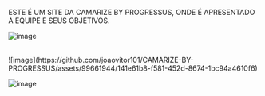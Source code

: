 ESTE É UM SITE DA CAMARIZE BY PROGRESSUS, ONDE É APRESENTADO A EQUIPE E SEUS OBJETIVOS.

![image](https://github.com/joaovitor101/CAMARIZE-BY-PROGRESSUS/assets/99661944/91ed5815-f5f2-412b-b513-62ad51a7f5df)

<br>
![image](https://github.com/joaovitor101/CAMARIZE-BY-PROGRESSUS/assets/99661944/141e61b8-f581-452d-8674-1bc94a4610f6)
<br>

![image](https://github.com/joaovitor101/CAMARIZE-BY-PROGRESSUS/assets/99661944/b24f9137-f21f-43e4-b89f-afe0012eff69)

